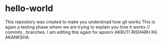 # hello-world
This repository was created to make you understnad how git works
This is again a testing phase where we are trying to explain you how it works // commits , branches.
I am editing this again for 
apoorv
AKRUTI
RISHABH 
KG
AKANKSHA